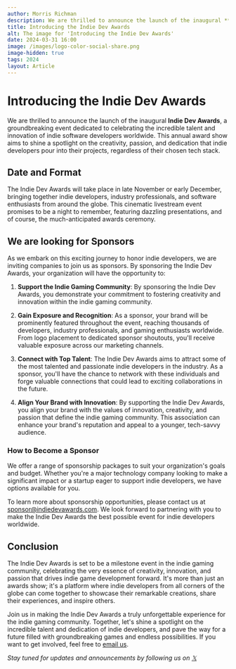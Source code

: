 ```yaml
---
author: Morris Richman
description: We are thrilled to announce the launch of the inaugural **Indie Dev Awards**...
title: Introducing the Indie Dev Awards
alt: The image for 'Introducing the Indie Dev Awards'
date: 2024-03-31 16:00
image: /images/logo-color-social-share.png
image-hidden: true
tags: 2024
layout: Article
---
```


# **Introducing the Indie Dev Awards**

We are thrilled to announce the launch of the inaugural **Indie Dev Awards**, a groundbreaking event dedicated to celebrating the incredible talent and innovation of indie software developers worldwide. This annual award show aims to shine a spotlight on the creativity, passion, and dedication that indie developers pour into their projects, regardless of their chosen tech stack.

## **Date and Format**

The Indie Dev Awards will take place in late November or early December, bringing together indie developers, industry professionals, and software enthusiasts from around the globe. This cinematic livestream event promises to be a night to remember, featuring dazzling presentations, and of course, the much-anticipated awards ceremony.

## **We are looking for Sponsors**

As we embark on this exciting journey to honor indie developers, we are inviting companies to join us as sponsors. By sponsoring the Indie Dev Awards, your organization will have the opportunity to:

1. **Support the Indie Gaming Community**: By sponsoring the Indie Dev Awards, you demonstrate your commitment to fostering creativity and innovation within the indie gaming community.

2. **Gain Exposure and Recognition**: As a sponsor, your brand will be prominently featured throughout the event, reaching thousands of developers, industry professionals, and gaming enthusiasts worldwide. From logo placement to dedicated sponsor shoutouts, you'll receive valuable exposure across our marketing channels.

3. **Connect with Top Talent**: The Indie Dev Awards aims to attract some of the most talented and passionate indie developers in the industry. As a sponsor, you'll have the chance to network with these individuals and forge valuable connections that could lead to exciting collaborations in the future.

4. **Align Your Brand with Innovation**: By supporting the Indie Dev Awards, you align your brand with the values of innovation, creativity, and passion that define the indie gaming community. This association can enhance your brand's reputation and appeal to a younger, tech-savvy audience.

### **How to Become a Sponsor**

We offer a range of sponsorship packages to suit your organization's goals and budget. Whether you're a major technology company looking to make a significant impact or a startup eager to support indie developers, we have options available for you.

To learn more about sponsorship opportunities, please contact us at [sponsor@indiedevawards.com](mailto:sponsor@indiedevawards.com). We look forward to partnering with you to make the Indie Dev Awards the best possible event for indie developers worldwide.

## **Conclusion**

The Indie Dev Awards is set to be a milestone event in the indie gaming community, celebrating the very essence of creativity, innovation, and passion that drives indie game development forward. It's more than just an awards show; it's a platform where indie developers from all corners of the globe can come together to showcase their remarkable creations, share their experiences, and inspire others.

Join us in making the Indie Dev Awards a truly unforgettable experience for the indie gaming community. Together, let's shine a spotlight on the incredible talent and dedication of indie developers, and pave the way for a future filled with groundbreaking games and endless possibilities. If you want to get involved, feel free to [email us](mailto:info@indiedevawards.com).

*Stay tuned for updates and announcements by following us on [𝕏](https://x.com/dev_awards)* 
